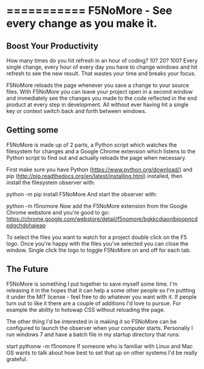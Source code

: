 ===========
F5NoMore - See every change as you make it.
===========

Boost Your Productivity
---------------
How many times do you hit refresh in an hour of coding? 10? 20? 100? Every single change, every hour of every day you have to change windows and hit refresh to see the new result. That wastes your time and breaks your focus.

F5NoMore reloads the page whenever you save a change to your source files. With F5NoMore you can leave your project open in a second window and immediately see the changes you made to the code reflected in the end product at every step in development. All without ever having hit a single key or context switch back and forth between windows.

Getting some
-----------
F5NoMore is made up of 2 parts, a Python script which watches the filesystem for changes and a Google Chrome extension which listens to the Python script to find out and actually reloads the page when necessary.

First make sure you have Python (https://www.python.org/download/) and pip (http://pip.readthedocs.org/en/latest/installing.html) installed, then install the filesystem observer with:

  python -m pip install F5NoMore
And start the observer with:

  python -m f5nomore
Now add the F5NoMore extension from the Google Chrome webstore and you're good to go: https://chrome.google.com/webstore/detail/f5nomore/bgkkcdjaonlbjoopncdpdgchdohaieap

To select the files you want to watch for a project double click on the F5 logo. Once you're happy with the files you've selected you can close the window. Single click the logo to toggle F5NoMore on and off for each tab.

The Future
-----------
F5NoMore is something I put together to save myself some time. I'm releasing it in the hopes that it can help a some other people so I'm puttting it under the MIT license - feel free to do whatever you want with it. If people turn out to like it there are a couple of additions I'd love to pursue. For example the ability to hotswap CSS without reloading the page.

The other thing I'd be interested in is making it so F5NoMore can be configured to launch the observer when your computer starts. Personally I run windows 7 and have a batch file in my startup directory that runs:

  start pythonw -m f5nomore
If someone who is familiar with Linux and Mac OS wants to talk about how best to set that up on other systems I'd be really grateful.
